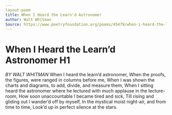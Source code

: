 ```yaml
---
layout:poem
title: When I Heard the Learn'd Astronomer
author: Walt Whitman
Source: https://www.poetryfoundation.org/poems/45479/when-i-heard-the-learnd-astronomer
---
```


# When I Heard the Learn’d Astronomer H1
*BY WALT WHITMAN*
When I heard the learn’d astronomer, 
When the proofs, the figures, were ranged in columns before me, 
When I was shown the charts and diagrams, to add, divide, and measure them, 
When I sitting heard the astronomer where he lectured with much applause in the lecture-room, 
How soon unaccountable I became tired and sick, 
Till rising and gliding out I wander’d off by myself, 
In the mystical moist night-air, and from time to time, 
Look’d up in perfect silence at the stars.
